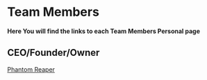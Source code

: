 # Team Members
**Here You will find the links to each Team Members Personal page**
## CEO/Founder/Owner
[Phantom Reaper](https://phantomreaperstudios.github.io/PRSSite/Team%20Members/PhantomReaper/PhantomReaper)
